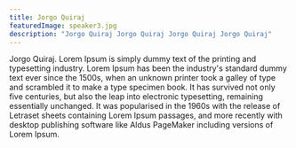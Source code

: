 ```yaml
---
title: Jorgo Quiraj
featuredImage: speaker3.jpg
description: "Jorgo Quiraj Jorgo Quiraj Jorgo Quiraj Jorgo Quiraj"
---
```


Jorgo Quiraj. Lorem Ipsum is simply dummy text of the printing and typesetting industry. Lorem Ipsum has been the industry's standard dummy text ever since the 1500s, when an unknown printer took a galley of type and scrambled it to make a type specimen book. It has survived not only five centuries, but also the leap into electronic typesetting, remaining essentially unchanged. It was popularised in the 1960s with the release of Letraset sheets containing Lorem Ipsum passages, and more recently with desktop publishing software like Aldus PageMaker including versions of Lorem Ipsum.


